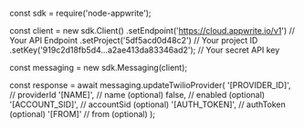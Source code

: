 const sdk = require('node-appwrite');

const client = new sdk.Client()
    .setEndpoint('https://cloud.appwrite.io/v1') // Your API Endpoint
    .setProject('5df5acd0d48c2') // Your project ID
    .setKey('919c2d18fb5d4...a2ae413da83346ad2'); // Your secret API key

const messaging = new sdk.Messaging(client);

const response = await messaging.updateTwilioProvider(
    '[PROVIDER_ID]', // providerId
    '[NAME]', // name (optional)
    false, // enabled (optional)
    '[ACCOUNT_SID]', // accountSid (optional)
    '[AUTH_TOKEN]', // authToken (optional)
    '[FROM]' // from (optional)
);
